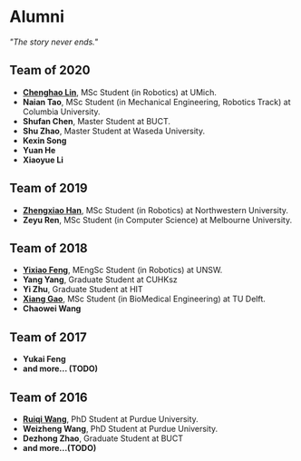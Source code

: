 # Alumni
*"The story never ends."*

## Team of 2020
* [**Chenghao Lin**](https://www.linkedin.com/in/chenghao-lin-aa9301221/), MSc Student (in Robotics) at UMich.
* **Naian Tao**, MSc Student (in Mechanical Engineering, Robotics Track) at Columbia University.
* **Shufan Chen**, Master Student at BUCT.
* **Shu Zhao**, Master Student at Waseda University.
* **Kexin Song**
* **Yuan He**
* **Xiaoyue Li**

## Team of 2019
* [**Zhengxiao Han**](https://www.linkedin.com/in/purimagination/), MSc Student (in Robotics) at Northwestern University.
* **Zeyu Ren**, MSc Student (in Computer Science) at Melbourne University.

## Team of 2018
* [**Yixiao Feng**](https://www.linkedin.com/in/yixiao-feng043/), MEngSc Student (in Robotics) at UNSW.
* **Yang Yang**, Graduate Student at CUHKsz
* **Yi Zhu**, Graduate Student at HIT
* [**Xiang Gao**](https://www.linkedin.com/in/%E7%BF%94-%E9%AB%98-b677bb296/), MSc Student (in BioMedical Engineering) at TU Delft.
* **Chaowei Wang**

## Team of 2017
* **Yukai Feng**
* **and more... (TODO)**

## Team of 2016
* [**Ruiqi Wang**](https://www.linkedin.com/in/ruiqi-wang-41762b207), PhD Student at Purdue University.
* **Weizheng Wang**, PhD Student at Purdue University.
* **Dezhong Zhao**, Graduate Student at BUCT
* **and more...(TODO)**
